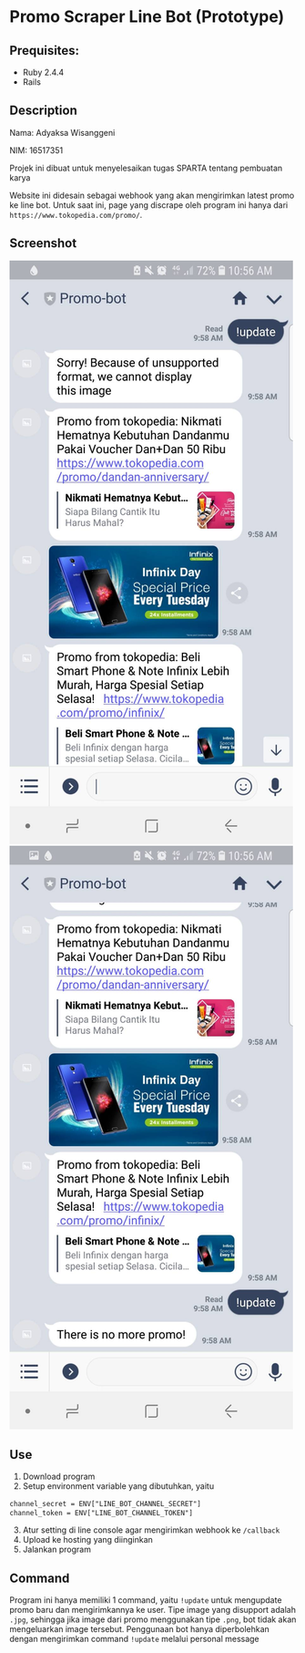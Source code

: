 # Promo Scraper Line Bot (Prototype)

## Prequisites:
- Ruby 2.4.4 <br>
- Rails

## Description

Nama: Adyaksa Wisanggeni

NIM: 16517351


Projek ini dibuat untuk menyelesaikan tugas SPARTA tentang pembuatan karya

Website ini didesain sebagai webhook yang akan mengirimkan latest promo ke line bot. Untuk saat ini, page yang discrape oleh program ini hanya dari `https://www.tokopedia.com/promo/`.

## Screenshot

![alt text](screenshots/image1.jpg)
![alt text](screenshots/image2.jpg)

## Use

1. Download program
2. Setup environment variable yang dibutuhkan, yaitu
```
channel_secret = ENV["LINE_BOT_CHANNEL_SECRET"]
channel_token = ENV["LINE_BOT_CHANNEL_TOKEN"]
```
3. Atur setting di line console agar mengirimkan webhook ke `/callback`
4. Upload ke hosting yang diinginkan
5. Jalankan program

## Command

Program ini hanya memiliki 1 command, yaitu `!update` untuk mengupdate promo baru dan mengirimkannya ke user. Tipe image yang disupport adalah `.jpg`, sehingga jika image dari promo menggunakan tipe `.png`, bot tidak akan mengeluarkan image tersebut. Penggunaan bot hanya diperbolehkan dengan mengirimkan command `!update` melalui personal message


